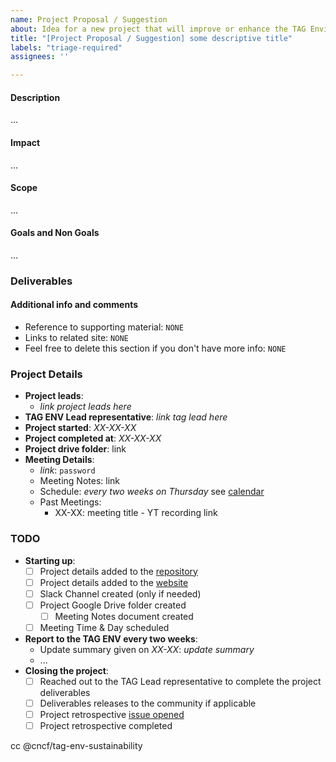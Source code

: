 ```yaml
---
name: Project Proposal / Suggestion
about: Idea for a new project that will improve or enhance the TAG Environmental Sustainability (If you want to implement the idea personally, name it "Proposal" if NOT call it "Suggestion").
title: "[Project Proposal / Suggestion] some descriptive title"
labels: "triage-required"
assignees: ''

---
```


<!-- Thank you for contributing to the TAG!
    Please remind that an issue is not the place to ask a question.
    The README documents how to reach us https://github.com/cncf/tag-env-sustainability#contact 
    Thank you :) -->

<!-- If you personally want to lead the project, call it a "proposal", IF NOT, call it a "suggestion". If you want to lead the project, it is much more likely that the proposal will be accepted! -->

#### Description
<!-- describe your idea here -->

...

#### Impact
<!-- Describe your hopes for how this would reduce risk for the cloud native ecosystem. Who will this help? How will it help them? -->

...

#### Scope

...

#### Goals and Non Goals

...

### Deliverables
<!-- What artifacts are created to complete this project? Blogs, whitepaper, documentation, video, in person meeting, etc.

Also define a Definition of Done!
-->

#### Additional info and comments

- Reference to supporting material: `NONE`
- Links to related site: `NONE`
- Feel free to delete this section if you don't have more info: `NONE`

### Project Details

- **Project leads**:
  - *link project leads here*
- **TAG ENV Lead representative**: *link tag lead here* <!-- Either a TAG Chair or TAG Tech Lead -->
- **Project started**: *XX-XX-XX*
- **Project completed at**: *XX-XX-XX*
- **Project drive folder**: link <!-- ask the TAG Lead represantative to create a folder if it does not exist yet -->
- **Meeting Details**: 
  - *link*: `password`
  - Meeting Notes: link
  - Schedule: *every two weeks on Thursday* see [calendar](https://calendar.google.com/calendar/embed?src=72e93a411f02e5664bb4485c04311b83dae6a62574e4ab882a1ccf8526aa9bf1%40group.calendar.google.com)
  - Past Meetings:
    - XX-XX: meeting title - YT recording link <!-- ask the TAG lead represantative to setup any meetings -->

### TODO

- **Starting up**:
  - [ ] Project details added to the [repository](https://github.com/cncf/tag-env-sustainability/tree/main/projects)
  - [ ] Project details added to the [website](https://github.com/cncf/tag-env-sustainability/tree/main/website/content/en/about)
  - [ ] Slack Channel created (only if needed) <!-- see https://github.com/cncf/tag-env-sustainability/issues/new?assignees=&labels=triage-required&projects=&template=comm-channel.md&title=%5BProposal%5D+Create+a+new+Slack+channel+for+WG+%5BWG_NAME%5D%2FUtilize+social+media+platform+%5BPLATFORM_NAME%5D -->
  - [ ] Project Google Drive folder created <!-- ask the TAG Lead represantative to create a folder -->
    - [ ] Meeting Notes document created
  - [ ] Meeting Time & Day scheduled <!-- ask the TAG Lead represantative to create a meeting series -->
- **Report to the TAG ENV every two weeks**:
  - Update summary given on *XX-XX*: *update summary*
  - ...
- **Closing the project**:
  - [ ] Reached out to the TAG Lead representative to complete the project deliverables
  - [ ] Deliverables releases to the community if applicable
  - [ ] Project retrospective [issue opened](https://github.com/cncf/tag-env-sustainability/issues/new?assignees=&labels=presentation%2C+triage-required&projects=&template=retrospective.md&title=%5BRETRO%5D+project+title)
  - [ ] Project retrospective completed

cc @cncf/tag-env-sustainability

